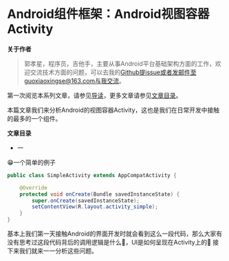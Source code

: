 # Android组件框架：Android视图容器Activity

**关于作者**

>郭孝星，程序员，吉他手，主要从事Android平台基础架构方面的工作，欢迎交流技术方面的问题，可以去我的[Github](https://github.com/guoxiaoxing)提issue或者发邮件至guoxiaoxingse@163.com与我交流。

第一次阅览本系列文章，请参见[导读](https://github.com/guoxiaoxing/android-open-source-project-analysis/blob/master/doc/导读.md)，更多文章请参见[文章目录](https://github.com/guoxiaoxing/android-open-source-project-analysis/blob/master/README.md)。

本篇文章我们来分析Android的视图容器Activity，这也是我们在日常开发中接触的最多的一个组件。

**文章目录**

- 一 

😁一个简单的例子

```java
public class SimpleActivity extends AppCompatActivity {

    @Override
    protected void onCreate(Bundle savedInstanceState) {
        super.onCreate(savedInstanceState);
        setContentView(R.layout.activity_simple);
    }
}
```

基本上我们第一天接触Android的界面开发时就会看到这么一段代码，那么大家有没有思考过这段代码背后的调用逻辑是什么🤔，UI是如何呈现在Activity上的🤔
接下来我们就来一一分析这些问题。

